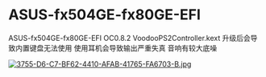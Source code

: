 # ASUS-fx504GE-fx80GE-EFI
ASUS-fx504GE-fx80GE-EFI
OC0.8.2
VoodooPS2Controller.kext 升级后会导致内置键盘无法使用
使用耳机会导致输出严重失真 音响有较大底噪



[![3755-D6-C7-BF62-4410-AFAB-41765-FA6703-B.jpg](https://i.postimg.cc/D02Zhjxp/3755-D6-C7-BF62-4410-AFAB-41765-FA6703-B.jpg)](https://postimg.cc/S2vq7rFc)
